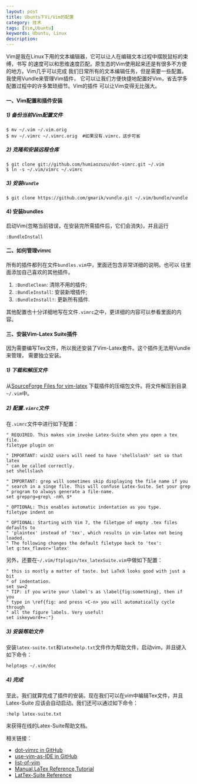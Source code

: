 ```yaml
---
layout: post
title: Ubuntu下Vi/Vim的配置
category: 技术
tags: [Vim,Ubuntu]
keywords: Ubuntu, Linux
description: 
---
```


Vim是我在Linux下用的文本编辑器，它可以让人在编辑文本过程中摆脱鼠标的束缚，书写
的速度可以和思维速度匹配。原生态的Vim使用起来还是有很多不方便的地方。Vim几乎可以完成
我们日常所有的文本编辑任务，但是需要一些配置。我使用Vundle来管理Vim插件，
它可以让我们方便快捷地配置好Vim，省去学多配置过程中的许多繁琐细节。Vim的插件
可以让Vim变得无比强大。     


#### **一、Vim配置和插件安装**    

##### **1) 备份当前Vim配置文件**   

```shell
$ mv ~/.vim ~/.vim.orig
$ mv ~/.vimrc ~/.vimrc.orig  #如果没有.vimrc，这步可省
```

##### **2) 克隆和安装远程仓库**   

```shell
$ git clone git://github.com/humiaozuzu/dot-vimrc.git ~/.vim
$ ln -s ~/.vim/vimrc ~/.vimrc
```

##### **3) 安装`Vundle`**   

```shell
$ git clone https://github.com/gmarik/vundle.git ~/.vim/bundle/vundle
```

#### **4) 安装bundles**   
启动Vim(忽略当前错误，在安装完所需插件后，它们会消失)，并且运行   

```vim
:BundleInstall
```

#### **二、如何管理vimrc**   
所有的插件都列在文件`bundles.vim`中，里面还包含非常详细的说明。也可以
往里面添加自己喜欢的其他插件。   

1. `:BundleClean`: 清除不用的插件;
2. `:BundleInstall`: 安装新增插件;
3. `:BundleInstall!`: 更新所有插件.

其他配置也十分详细地写在文件`.vimrc`之中，更详细的内容可以参看里面的内容。


#### **三、安装Vim-Latex Suite插件**
因为需要编写Tex文件，所以我还安装了Vim-Latex套件。这个插件无法用Vundle来管理，
需要独立安装。   

##### **1) 下载和解压文件**
从[SourceForge Files for vim-latex](https://sourceforge.net/projects/vim-latex/files/)
下载插件的压缩包文件。将文件解压到目录`~/.vim`中。    

##### **2) 配置`.vimrc`文件**
在`.vimrc`文件中进行如下配置：   

```vim
" REQUIRED. This makes vim invoke Latex-Suite when you open a tex file.
filetype plugin on

" IMPORTANT: win32 users will need to have 'shellslash' set so that latex
" can be called correctly.
set shellslash

" IMPORTANT: grep will sometimes skip displaying the file name if you
" search in a singe file. This will confuse Latex-Suite. Set your grep
" program to always generate a file-name.
set grepprg=grep\ -nH\ $*

" OPTIONAL: This enables automatic indentation as you type.
filetype indent on

" OPTIONAL: Starting with Vim 7, the filetype of empty .tex files defaults to
" 'plaintex' instead of 'tex', which results in vim-latex not being loaded.
" The following changes the default filetype back to 'tex':
let g:tex_flavor='latex'

```

另外，还要在`~/.vim/ftplugin/tex_latexSuite.vim`中做如下配置：   

```vim
" this is mostly a matter of taste. but LaTeX looks good with just a bit
" of indentation.
set sw=2
" TIP: if you write your \label's as \label{fig:something}, then if you
" type in \ref{fig: and press <C-n> you will automatically cycle through
" all the figure labels. Very useful!
set iskeyword+=:"}
```

##### **3) 安装帮助文件**
安装`latex-suite.txt`和`latexhelp.txt`文件作为帮助文件，启动vim，并且键入
如下命令：   

```vim
helptags ~/.vim/doc
```

##### **4) 完成**
至此，我们就算完成了插件的安装。现在我们可以在vim中编辑Tex文件，并且Latex-Suite
应该会自动启动。我们还可以通过如下命令：   

```vim
:help latex-suite.txt
```
来获得在线的Latex-Suite帮助文档。



相关链接：     
- [dot-vimrc in GitHub](https://github.com/humiaozuzu/dot-vimrc)   
- [use-vim-as-IDE in GitHub](https://github.com/yangyangwithgnu/use_vim_as_ide)   
- [list-of-vim](http://mirnazim.org/writings/vim-plugins-i-use/)    
- [Manual,LaTex Reference,Tutorial](http://vim-latex.sourceforge.net/index.php?subject=manual&title=Tutorial#tutorial)    
- [LatTex-Suite Reference](http://vim-latex.sourceforge.net/documentation/latex-suite.html#recommended-settings)    

